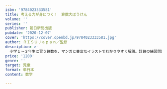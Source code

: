 ```yaml
---
isbn: '9784023333581'
title: 考える力が身につく！　算数大ぼうけん
volume: ''
series: ''
publisher: 朝日新聞出版
pubdate: '2020-12-07'
cover: 'https://cover.openbd.jp/9784023333581.jpg'
author: ＲＩＳＵＪａｐａｎ／監修
description: >-
  小学１～３年生に習う算数を、マンガと豊富なイラストでわかりやすく解説。計算の練習問題、図形・文章問題から思考系パズル・絵さがし・クイズまで、いつの間に楽しく勉強できるようになる一冊です。思考力とひらめき力がアップするレベルアップ算数問題にも挑戦！＜きほんの計算＞きほんの計算を学ぼう！／数字ってなんだろう／かんたんな足し算／かんたんな引き算／大きい数とくらい★数字のじゅんばんに点をつなごう　　　　など＜レベルアップした計算＞レベルアップした計算に挑戦！／くり上がりのある足し算／ひっさんを使って計算しよう／くり下がりのある引き算／かけ算と九九／わり算／分数の計算★あんごうをといてなぞなぞに挑戦しよう！★答えが２０より小さい順に進もう！★答えと同じ数のアイテムを探せ　などいろいろなたんい／お金の計算／時間と時計／表とグラフ★使ったお金は全部でいくら？★正しい時こくをえらんで〇をつけよう★海の中にいる生き物を数えよう＜図形のきまりごと＞図形の決まりを知ろう／図形のしゅるいと角度★円、三角、四角はそれぞれいくつある？
price: '1200'
genre: ''
target: 児童
format: 単行本
content: 数学

---
```

